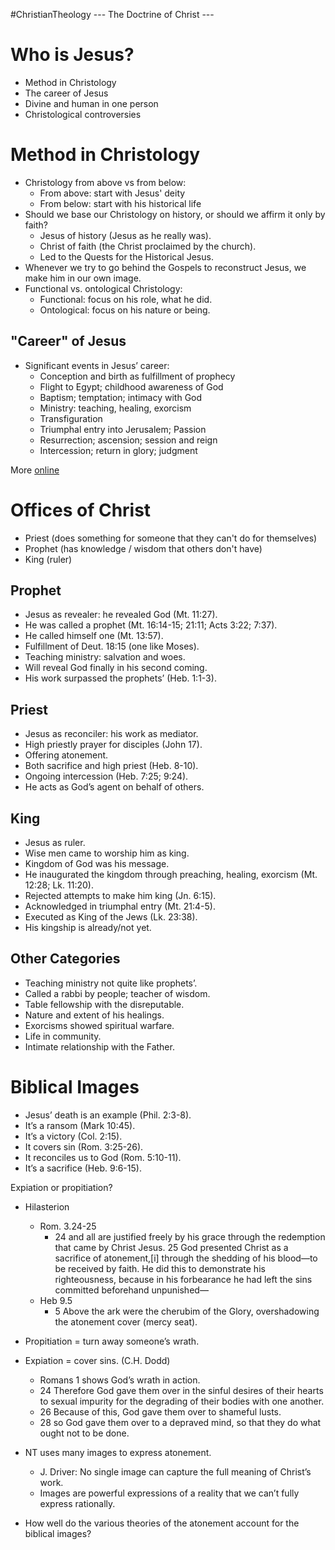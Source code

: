 #ChristianTheology
--- The Doctrine of Christ ---

# Who is Jesus?
- Method in Christology
- The career of Jesus
- Divine and human in one person
- Christological controversies

# Method in Christology
- Christology from above vs from below:
	- From above: start with Jesus' deity
	- From below: start with his historical life
- Should we base our Christology on history, or should we affirm it only by faith?  
	- Jesus of history (Jesus as he really was).  
	- Christ of faith (the Christ proclaimed by the church).  
	- Led to the Quests for the Historical Jesus.  
- Whenever we try to go behind the Gospels to reconstruct Jesus, we make him in our own image.
- Functional vs. ontological Christology:  
	- Functional: focus on his role, what he did.  
	- Ontological: focus on his nature or being.

## "Career" of Jesus
- Significant events in Jesus’ career:  
	- Conception and birth as fulfillment of prophecy  
	- Flight to Egypt; childhood awareness of God  
	- Baptism; temptation; intimacy with God  
	- Ministry: teaching, healing, exorcism  
	- Transfiguration  
	- Triumphal entry into Jerusalem; Passion  
	- Resurrection; ascension; session and reign  
	- Intercession; return in glory; judgment


More [online](https://messiah.instructure.com/courses/2001186/files/160787379?module_item_id=38812694)

# Offices of Christ
- Priest (does something for someone that they can't do for themselves)
- Prophet (has knowledge / wisdom that others don't have)
- King (ruler)

## Prophet
- Jesus as revealer: he revealed God (Mt. 11:27).
- He was called a prophet (Mt. 16:14-15; 21:11; Acts 3:22; 7:37).  
- He called himself one (Mt. 13:57).  
- Fulfillment of Deut. 18:15 (one like Moses).  
- Teaching ministry: salvation and woes.  
- Will reveal God finally in his second coming.  
- His work surpassed the prophets’ (Heb. 1:1-3).

## Priest
- Jesus as reconciler: his work as mediator.  
- High priestly prayer for disciples (John 17).  
- Offering atonement.  
- Both sacrifice and high priest (Heb. 8-10).  
- Ongoing intercession (Heb. 7:25; 9:24).  
- He acts as God’s agent on behalf of others.

## King
- Jesus as ruler.  
- Wise men came to worship him as king.  
- Kingdom of God was his message.  
- He inaugurated the kingdom through preaching, healing, exorcism (Mt. 12:28; Lk. 11:20).  
- Rejected attempts to make him king (Jn. 6:15).  
- Acknowledged in triumphal entry (Mt. 21:4-5).  
- Executed as King of the Jews (Lk. 23:38).  
- His kingship is already/not yet.

## Other Categories
- Teaching ministry not quite like prophets’.
- Called a rabbi by people; teacher of wisdom.  
- Table fellowship with the disreputable.  
- Nature and extent of his healings.  
- Exorcisms showed spiritual warfare.  
- Life in community.  
- Intimate relationship with the Father.

# Biblical Images
- Jesus’ death is an example (Phil. 2:3-8).  
- It’s a ransom (Mark 10:45).  
- It’s a victory (Col. 2:15).  
- It covers sin (Rom. 3:25-26).  
- It reconciles us to God (Rom. 5:10-11).  
- It’s a sacrifice (Heb. 9:6-15).

Expiation or propitiation?  
- Hilasterion  
	- Rom. 3.24-25  
		- 24 and all are justified freely by his grace through the redemption that came by Christ Jesus. 25 God presented Christ as a sacrifice of atonement,[i] through the shedding of his blood—to be received by faith. He did this to demonstrate his righteousness, because in his forbearance he had left the sins committed beforehand unpunished—  
	- Heb 9.5
		- 5 Above the ark were the cherubim of the Glory, overshadowing the atonement cover (mercy seat).
- Propitiation = turn away someone’s wrath.  
- Expiation = cover sins. (C.H. Dodd)  
	- Romans 1 shows God’s wrath in action.  
	- 24 Therefore God gave them over in the sinful desires of their hearts to sexual impurity for the degrading of their bodies with one another.
	- 26 Because of this, God gave them over to shameful lusts.  
	- 28 so God gave them over to a depraved mind, so that they do what ought not to be done.

- NT uses many images to express atonement.  
	- J. Driver: No single image can capture the full meaning of Christ’s work.  
	- Images are powerful expressions of a reality that we can’t fully express rationally.  
- How well do the various theories of the atonement account for the biblical images?

